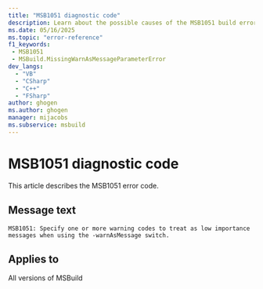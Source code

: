 ```yaml
---
title: "MSB1051 diagnostic code"
description: Learn about the possible causes of the MSB1051 build error, and get troubleshooting tips.
ms.date: 05/16/2025
ms.topic: "error-reference"
f1_keywords:
 - MSB1051
 - MSBuild.MissingWarnAsMessageParameterError
dev_langs:
  - "VB"
  - "CSharp"
  - "C++"
  - "FSharp"
author: ghogen
ms.author: ghogen
manager: mijacobs
ms.subservice: msbuild
---
```


# MSB1051 diagnostic code

<!-- :::ErrorDefinitionDescription::: -->
<!-- :::editable-content name="introDescription"::: -->
This article describes the MSB1051 error code.
<!-- :::editable-content-end::: -->

## Message text

<!-- :::editable-content name="messageText"::: -->
`MSB1051: Specify one or more warning codes to treat as low importance messages when using the -warnAsMessage switch.`
<!-- :::editable-content-end::: -->
<!-- MSB1051: Specify one or more warning codes to treat as low importance messages when using the -warnAsMessage switch. -->

<!-- :::editable-content name="postOutputDescription"::: -->
<!--
{StrBegin="MSBUILD : error MSB1051: "}
      UE: This happens if the user does something like "msbuild.exe -warnAsMessage:" without any codes.
      LOCALIZATION: The prefix "MSBUILD : error MSBxxxx:" should not be localized.
-->
<!-- :::editable-content-end::: -->
<!-- :::ErrorDefinitionDescription-end::: -->

## Applies to

All versions of MSBuild
